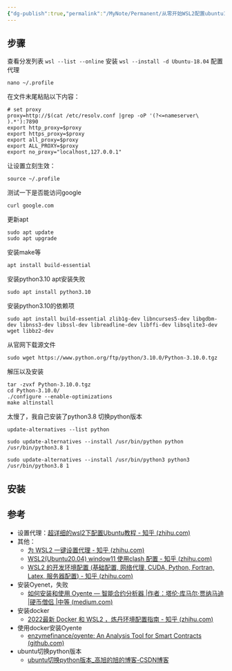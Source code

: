 ```yaml
---
{"dg-publish":true,"permalink":"/MyNote/Permanent/从零开始WSL2配置ubuntu18.04环境/"}
---
```


## 步骤

查看分发列表 `wsl --list --online`
安装 `wsl --install -d Ubuntu-18.04`
配置代理
```text
nano ~/.profile
```
在文件末尾粘贴以下内容：
```text
# set proxy
proxy=http://$(cat /etc/resolv.conf |grep -oP '(?<=nameserver\ ).*'):7890
export http_proxy=$proxy
export https_proxy=$proxy
export all_proxy=$proxy
export ALL_PROXY=$proxy
export no_proxy="localhost,127.0.0.1"
```
让设置立刻生效：
```text
source ~/.profile
```
测试一下是否能访问google
```
curl google.com
```
更新apt
```
sudo apt update
sudo apt upgrade
```
安装make等
```
apt install build-essential
```
安装python3.10 apt安装失败
```
sudo apt install python3.10
```
安装python3.10的依赖项
```
sudo apt install build-essential zlib1g-dev libncurses5-dev libgdbm-dev libnss3-dev libssl-dev libreadline-dev libffi-dev libsqlite3-dev wget libbz2-dev
```
从官网下载源文件
```
sudo wget https://www.python.org/ftp/python/3.10.0/Python-3.10.0.tgz
```
解压以及安装
```
tar -zvxf Python-3.10.0.tgz
cd Python-3.10.0/
./configure --enable-optimizations
make altinstall
```
太慢了，我自己安装了python3.8
切换python版本
```
update-alternatives --list python

sudo update-alternatives --install /usr/bin/python python /usr/bin/python3.8 1

sudo update-alternatives --install /usr/bin/python3 python3 /usr/bin/python3.8 1

```

## 安装
## 参考
- 设置代理：[超详细的wsl2下配置Ubuntu教程 - 知乎 (zhihu.com)](https://zhuanlan.zhihu.com/p/600519231?utm_id=0)
- 其他：
	- [为 WSL2 一键设置代理 - 知乎 (zhihu.com)](https://zhuanlan.zhihu.com/p/153124468)
	- [WSL2(Ubuntu20.04) window11 使用clash 配置 - 知乎 (zhihu.com)](https://zhuanlan.zhihu.com/p/641260642?utm_id=0)
	- [WSL2 的开发环境配置 (基础配置, 网络代理, CUDA, Python, Fortran, Latex, 服务器配置) - 知乎 (zhihu.com)](https://zhuanlan.zhihu.com/p/619775346)
- 安装Oyenet，失败
	- [如何安装和使用 Oyente — 智能合约分析器 |作者：塔伦·库马尔·贾纳马迪 |硬币僧侣 |中等 (medium.com)](https://medium.com/coinmonks/how-to-install-and-use-oyente-a-smart-contract-analyzer-5251731e4aab)
- 安装docker
	- [2022最新 Docker 和 WSL2 ，炼丹环境配置指南 - 知乎 (zhihu.com)](https://zhuanlan.zhihu.com/p/543280130)
- 使用docker安装Oyente
	- [enzymefinance/oyente: An Analysis Tool for Smart Contracts (github.com)](https://github.com/enzymefinance/oyente)
- ubuntu切换python版本
	- [ubuntu切换python版本_高旭的旭的博客-CSDN博客](https://blog.csdn.net/weixin_47540149/article/details/132245529)
